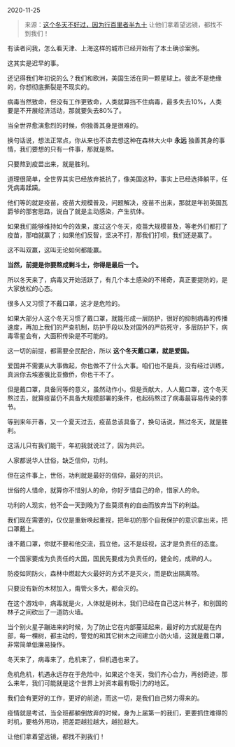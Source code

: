 2020-11-25

> 来源：[这个冬天不好过，因为行百里者半九十](http://mp.weixin.qq.com/s?__biz=MzU3NDc5Nzc0NQ==&mid=2247495914&idx=1&sn=8d77df47d9a161f2c46afb6d2668ab4c&chksm=fd2e5234ca59db2235ab5398ac9cf6731ea4696d4877430bc23b0d1716337e0bb80933adddfd&scene=27#wechat_redirect)
> 让他们拿着​望远镜，都找不到我们！

有读者问我，怎么看天津、上海这样的城市已经开始有了本土确诊案例。

  

这其实是迟早的事。

  

还记得我们年初说的么？我们和欧洲，美国生活在同一颗星球上。彼此不是绝缘的，你想彻底撕裂是不现实的。

  

病毒当然致命，但没有工作更致命，人类就算挡不住病毒，最多失去10%，人类要是不开展经济活动，那就要失去80%了。

  

当全世界愈演愈烈的时候，你独善其身是很难的。  

  

换句话说，想法正常点，你从来也不该去想这种在森林大火中 **永远** 独善其身的事情，我们要想的只有一件事，那就是熬。

  

只要熬到疫苗出来，就是胜利。

  

道理很简单，全世界其实已经放弃抵抗了，像美国这种，事实上已经选择躺平，任凭病毒蹂躏。

  

他们等的就是疫苗，疫苗大规模普及，问题解决，疫苗不出来，那就是年初英国瓦爵爷的那套思路，说白了就是主动感染，产生抗体。

  

如果我们能够维持如今的效果，度过这个冬天，疫苗大规模普及，等老外们都打了疫苗，那咱就赢了；如果他们反智，坚决不打，那我们打呗，我们还是赢了。  

  

这不叫双赢，这叫无论如何都能赢。

  

 **当然，前提是你要熬成剩斗士，你得是最后一个。**

  

所以冬天来了，病毒又开始活跃了，有几个本土感染的不稀奇，真正要提防的，是大家放松的心态。  

  

很多人又习惯了不戴口罩，这才是危险的。

  

如果大部分人这个冬天习惯了戴口罩，就能形成一层防护，很好的抑制病毒的传播速度，再加上我们的严查机制，防护手段以及对国外的严防死守，多层防护下，病毒零星会有，大面积传染是不可能的。

  

这一切的前提，都需要全民配合，所以 **这个冬天戴口罩，就是爱国。**

  

爱国并不需要从大事做起，你也做不了什么大事。咱们也不是兵，没有经过训练，真派你去埃塞俄比亚撤侨，你也干不了。  

  

但是戴口罩，具备同等的意义，虽然动作小，但是贡献大，人人戴口罩，这个冬天熬过去，就算疫苗仍不具备大规模部署的条件，也起码熬过了病毒最容易传染的季节。  

  

等到来年开春，又一个夏天过去，疫苗总该具备了，换句话说，熬过冬天，就是胜利。

  

这活儿只有我们能干，年初我就说过了，因为共识。  

  

人家都说华人世俗，缺乏信仰，功利。  

  

但在这件事上，世俗，功利就是最好的信仰，最好的共识。

  

世俗的人惜命，就算你不惜别人的命，你好歹惜自己的命，惜家人的命。

功利的人现实，他不会一天到晚为了些莫须有的自由而放弃当下的利益。  

  

我们现在需要的，仅仅是重新唤起重视，把年初的那个自我保护的意识拿出来，把口罩戴上。  

  

谁不戴口罩，你就不要和他交流，孤立他，这不是歧视，这才是负责任的态度。  

  

一个国家要成为负责任的大国，国民先要成为负责任的，健全的，成熟的人。  

  

防疫如同防火，森林中燃起大火最好的方式不是灭火，而是砍出隔离带。  

  

只要没有新的木材加入，甭管火多大，都会灭的。

  

在这个游戏中，病毒就是火，人体就是树木，我们已经在自己这片林子，和别国的林子之间砍出了一道防火墙。

  

当个别火星子蹦进来的时候，为了防止它在内部蔓延起来，最好的方式就是在内部，每一棵树，都主动的，警觉的和其它树木之间建立小防火墙，这就是戴口罩，非常简单低廉易操作。

  

冬天来了，病毒来了，危机来了，但机遇也来了。  

  

危机危机，机遇永远存在于危险中，如果这个冬天，我们齐心合力，再创奇迹，那么来年，我们可能就是这个世界上对资本最有吸引力的地区。  

  

我们会有更好的工作，更好的前途，而这一切，是我们自己努力得来的。

  

疫情就是考试，当全班都躺倒放弃的时候，身为上届第一的我们，更要抓住难得的时机，要格外用功，把差距越拉越大，越拉越大。  

  

让他们拿着望远镜，都找不到我们！

